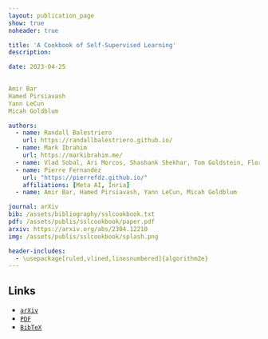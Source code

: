 ```yaml
---
layout: publication_page
show: true
noheader: true

title: 'A Cookbook of Self-Supervised Learning'
description: 

date: 2023-04-25
 

Amir Bar
Hamed Pirsiavash
Yann LeCun
Micah Goldblum

authors:
  - name: Randall Balestriero
    url: https://randallbalestriero.github.io/
  - name: Mark Ibrahim
    url: https://markibrahim.me/
  - name: Vlad Sobal, Ari Morcos, Shashank Shekhar, Tom Goldstein, Florian Bordes, Adrien Bardes, Gregoire Mialon, Yuandong Tian, Avi Schwarzschild, Gordon Wilson, Jonas Geiping, Quentin Garrido
  - name: Pierre Fernandez
    url: "https://pierrefdz.github.io/"
    affiliations: [Meta AI, Inria]
  - name: Amir Bar, Hamed Pirsiavash, Yann LeCun, Micah Goldblum

journal: arXiv
bib: /assets/bibliography/sslcookbook.txt
pdf: /assets/publis/sslcookbook/paper.pdf 
arxiv: https://arxiv.org/abs/2304.12210
img: /assets/publis/sslcookbook/splash.png

header-includes:
  - \usepackage[ruled,vlined,linesnumbered]{algorithm2e}
---
```


## Links

- [`arXiv`]({{page.arxiv}})
- [`PDF`]({{page.pdf}})
- [`BibTeX`]({{page.bib}})
